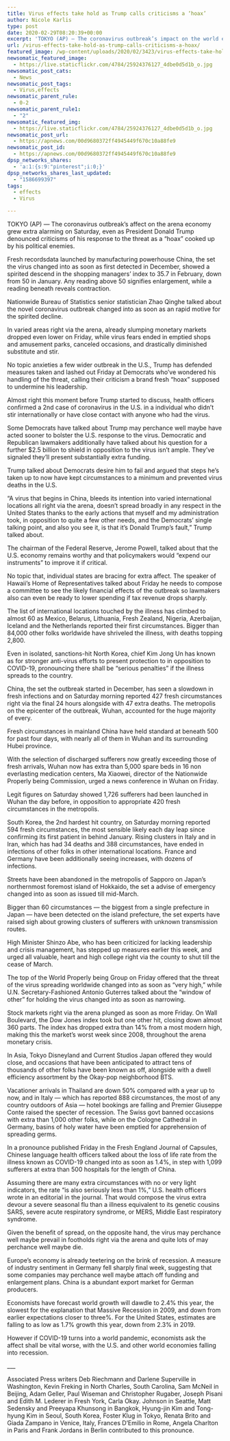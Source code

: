 ```yaml
---
title: Virus effects take hold as Trump calls criticisms a ‘hoax’
author: Nicole Karlis
type: post
date: 2020-02-29T08:20:39+00:00
excerpt: 'TOKYO (AP) — The coronavirus outbreak’s impact on the world economy grew more alarming on Saturday, even as President Donald Trump denounced criticisms of his response to the threat as a “hoax” cooked up by his political enemies. New data released by manufacturing powerhouse China, where the virus was first detected in December, showed a&hellip;'
url: /virus-effects-take-hold-as-trump-calls-criticisms-a-hoax/
featured_image: /wp-content/uploads/2020/02/3423/virus-effects-take-hold-as-trump-calls-criticisms-a-hoax.jpg
newsomatic_featured_image:
  - https://live.staticflickr.com/4784/25924376127_4dbe0d5d1b_o.jpg
newsomatic_post_cats:
  - News
newsomatic_post_tags:
  - Virus,effects
newsomatic_parent_rule:
  - 0-2
newsomatic_parent_rule1:
  - "2"
newsomatic_featured_img:
  - https://live.staticflickr.com/4784/25924376127_4dbe0d5d1b_o.jpg
newsomatic_post_url:
  - https://apnews.com/00d9680372ff4945449f670c10a88fe9
newsomatic_post_id:
  - https://apnews.com/00d9680372ff4945449f670c10a88fe9
dpsp_networks_shares:
  - 'a:1:{s:9:"pinterest";i:0;}'
dpsp_networks_shares_last_updated:
  - "1586699397"
tags:
  - effects
  - Virus

---
```

<div class="Article" data-key="article">
  <p class="Component-root-0-2-76 Component-p-0-2-68">
    TOKYO (AP) — The coronavirus outbreak’s affect on the arena economy grew extra alarming on Saturday, even as President Donald Trump denounced criticisms of his response to the threat as a “hoax” cooked up by his political enemies.
  </p>
  
  <p class="Component-root-0-2-76 Component-p-0-2-68">
    Fresh recordsdata launched by manufacturing powerhouse China, the set the virus changed into as soon as first detected in December, showed a spirited descend in the shopping managers’ index to 35.7 in February, down from 50 in January. Any reading above 50 signifies enlargement, while a reading beneath reveals contraction.
  </p>
  
  <p class="Component-root-0-2-76 Component-p-0-2-68">
    Nationwide Bureau of Statistics senior statistician Zhao Qinghe talked about the novel coronavirus outbreak changed into as soon as an rapid motive for the spirited decline.
  </p>
  
  <div data-key="ad-placeholder" id="div-gpt-ad-1470255291270-0" class="DFPSlot Component-dfp-0-2-72 Component-ad-0-2-39">
  </div>
  
  <p class="Component-root-0-2-76 Component-p-0-2-68">
    In varied areas right via the arena, already slumping monetary markets dropped even lower on Friday, while virus fears ended in emptied shops and amusement parks, canceled occasions, and drastically diminished substitute and stir.
  </p>
  
  <p class="Component-root-0-2-76 Component-p-0-2-68">
    No topic anxieties a few wider outbreak in the U.S., Trump has defended measures taken and lashed out Friday at Democrats who&#8217;ve wondered his handling of the threat, calling their criticism a brand fresh “hoax” supposed to undermine his leadership.
  </p>
  
  <p class="Component-root-0-2-76 Component-p-0-2-68">
    Almost right this moment before Trump started to discuss, health officers confirmed a 2nd case of coronavirus in the U.S. in a individual who didn’t stir internationally or have close contact with anyone who had the virus.
  </p>
  
  <p class="Component-root-0-2-76 Component-p-0-2-68">
    Some Democrats have talked about Trump may perchance well maybe have acted sooner to bolster the U.S. response to the virus. Democratic and Republican lawmakers additionally have talked about his question for a further $2.5 billion to shield in opposition to the virus isn’t ample. They’ve signaled they&#8217;ll present substantially extra funding.
  </p>
  
  <p class="Component-root-0-2-76 Component-p-0-2-68">
    Trump talked about Democrats desire him to fail and argued that steps he’s taken up to now have kept circumstances to a minimum and prevented virus deaths in the U.S.
  </p>
  
  <p class="Component-root-0-2-76 Component-p-0-2-68">
    “A virus that begins in China, bleeds its intention into varied international locations all right via the arena, doesn’t spread broadly in any respect in the United States thanks to the early actions that myself and my administration took, in opposition to quite a few other needs, and the Democrats’ single talking point, and also you see it, is that it’s Donald Trump’s fault,” Trump talked about.
  </p>
  
  <p class="Component-root-0-2-76 Component-p-0-2-68">
    The chairman of the Federal Reserve, Jerome Powell, talked about that the U.S. economy remains worthy and that policymakers would “expend our instruments” to improve it if critical.
  </p>
  
  <p class="Component-root-0-2-76 Component-p-0-2-68">
    No topic that, individual states are bracing for extra affect. The speaker of Hawaii’s Home of Representatives talked about Friday he needs to compose a committee to see the likely financial effects of the outbreak so lawmakers also can even be ready to lower spending if tax revenue drops sharply.
  </p>
  
  <div data-key="ad-placeholder" id="div-gpt-ad-1470255291270-1" class="DFPSlot Component-dfp-0-2-72 Component-ad-0-2-39">
  </div>
  
  <p class="Component-root-0-2-76 Component-p-0-2-68">
    The list of international locations touched by the illness has climbed to almost 60 as Mexico, Belarus, Lithuania, Fresh Zealand, Nigeria, Azerbaijan, Iceland and the Netherlands reported their first circumstances. Bigger than 84,000 other folks worldwide have shriveled the illness, with deaths topping 2,800.
  </p>
  
  <p class="Component-root-0-2-76 Component-p-0-2-68">
    Even in isolated, sanctions-hit North Korea, chief Kim Jong Un has known as for stronger anti-virus efforts to present protection to in opposition to COVID-19, pronouncing there shall be “serious penalties” if the illness spreads to the country.
  </p>
  
  <p class="Component-root-0-2-76 Component-p-0-2-68">
    China, the set the outbreak started in December, has seen a slowdown in fresh infections and on Saturday morning reported 427 fresh circumstances right via the final 24 hours alongside with 47 extra deaths. The metropolis on the epicenter of the outbreak, Wuhan, accounted for the huge majority of every.
  </p>
  
  <p class="Component-root-0-2-76 Component-p-0-2-68">
    Fresh circumstances in mainland China have held standard at beneath 500 for past four days, with nearly all of them in Wuhan and its surrounding Hubei province.
  </p>
  
  <p class="Component-root-0-2-76 Component-p-0-2-68">
    With the selection of discharged sufferers now greatly exceeding those of fresh arrivals, Wuhan now has extra than 5,000 spare beds in 16 non everlasting medication centers, Ma Xiaowei, director of the Nationwide Properly being Commission, urged a news conference in Wuhan on Friday.
  </p>
  
  <p class="Component-root-0-2-76 Component-p-0-2-68">
    Legit figures on Saturday showed 1,726 sufferers had been launched in Wuhan the day before, in opposition to appropriate 420 fresh circumstances in the metropolis.
  </p>
  
  <p class="Component-root-0-2-76 Component-p-0-2-68">
    South Korea, the 2nd hardest hit country, on Saturday morning reported 594 fresh circumstances, the most sensible likely each day leap since confirming its first patient in behind January. Rising clusters in Italy and in Iran, which has had 34 deaths and 388 circumstances, have ended in infections of other folks in other international locations. France and Germany have been additionally seeing increases, with dozens of infections.
  </p>
  
  <p class="Component-root-0-2-76 Component-p-0-2-68">
    Streets have been abandoned in the metropolis of Sapporo on Japan’s northernmost foremost island of Hokkaido, the set a advise of emergency changed into as soon as issued till mid-March.
  </p>
  
  <p class="Component-root-0-2-76 Component-p-0-2-68">
    Bigger than 60 circumstances — the biggest from a single prefecture in Japan — have been detected on the island prefecture, the set experts have raised sigh about growing clusters of sufferers with unknown transmission routes.
  </p>
  
  <p class="Component-root-0-2-76 Component-p-0-2-68">
    High Minister Shinzo Abe, who has been criticized for lacking leadership and crisis management, has stepped up measures earlier this week, and urged all valuable, heart and high college right via the county to shut till the cease of March.
  </p>
  
  <p class="Component-root-0-2-76 Component-p-0-2-68">
    The top of the World Properly being Group on Friday offered that the threat of the virus spreading worldwide changed into as soon as “very high,” while U.N. Secretary-Fashioned Antonio Guterres talked about the “window of other” for holding the virus changed into as soon as narrowing.
  </p>
  
  <p class="Component-root-0-2-76 Component-p-0-2-68">
    Stock markets right via the arena plunged as soon as more Friday. On Wall Boulevard, the Dow Jones index took but one other hit, closing down almost 360 parts. The index has dropped extra than 14% from a most modern high, making this the market’s worst week since 2008, throughout the arena monetary crisis.
  </p>
  
  <p class="Component-root-0-2-76 Component-p-0-2-68">
    In Asia, Tokyo Disneyland and Current Studios Japan offered they would close, and occasions that have been anticipated to attract tens of thousands of other folks have been known as off, alongside with a dwell efficiency assortment by the Okay-pop neighborhood BTS.
  </p>
  
  <p class="Component-root-0-2-76 Component-p-0-2-68">
    Vacationer arrivals in Thailand are down 50% compared with a year up to now, and in Italy — which has reported 888 circumstances, the most of any country outdoors of Asia — hotel bookings are falling and Premier Giuseppe Conte raised the specter of recession. The Swiss govt banned occasions with extra than 1,000 other folks, while on the Cologne Cathedral in Germany, basins of holy water have been emptied for apprehension of spreading germs.
  </p>
  
  <p class="Component-root-0-2-76 Component-p-0-2-68">
    In a pronounce published Friday in the Fresh England Journal of Capsules, Chinese language health officers talked about the loss of life rate from the illness known as COVID-19 changed into as soon as 1.4%, in step with 1,099 sufferers at extra than 500 hospitals for the length of China.
  </p>
  
  <p class="Component-root-0-2-76 Component-p-0-2-68">
    Assuming there are many extra circumstances with no or very light indicators, the rate “is also seriously less than 1%,” U.S. health officers wrote in an editorial in the journal. That would compose the virus extra devour a severe seasonal flu than a illness equivalent to its genetic cousins SARS, severe acute respiratory syndrome, or MERS, Middle East respiratory syndrome.
  </p>
  
  <p class="Component-root-0-2-76 Component-p-0-2-68">
    Given the benefit of spread, on the opposite hand, the virus may perchance well maybe prevail in footholds right via the arena and quite lots of may perchance well maybe die.
  </p>
  
  <p class="Component-root-0-2-76 Component-p-0-2-68">
    Europe’s economy is already teetering on the brink of recession. A measure of industry sentiment in Germany fell sharply final week, suggesting that some companies may perchance well maybe attach off funding and enlargement plans. China is a abundant export market for German producers.
  </p>
  
  <p class="Component-root-0-2-76 Component-p-0-2-68">
    Economists have forecast world growth will dawdle to 2.4% this year, the slowest for the explanation that Massive Recession in 2009, and down from earlier expectations closer to three%. For the United States, estimates are falling to as low as 1.7% growth this year, down from 2.3% in 2019.
  </p>
  
  <p class="Component-root-0-2-76 Component-p-0-2-68">
    However if COVID-19 turns into a world pandemic, economists ask the affect shall be vital worse, with the U.S. and other world economies falling into recession.
  </p>
  
  <p class="Component-root-0-2-76 Component-p-0-2-68">
    ___
  </p>
  
  <p class="Component-root-0-2-76 Component-p-0-2-68">
    Associated Press writers Deb Riechmann and Darlene Superville in Washington, Kevin Freking in North Charles, South Carolina, Sam McNeil in Beijing, Adam Geller, Paul Wiseman and Christopher Rugaber, Joseph Pisani and Edith M. Lederer in Fresh York, Carla Okay. Johnson in Seattle, Matt Sedensky and Preeyapa Khunsong in Bangkok, Hyung-jin Kim and Tong-hyung Kim in Seoul, South Korea, Foster Klug in Tokyo, Renata Brito and Giada Zampano in Venice, Italy, Frances D’Emilio in Rome, Angela Charlton in Paris and Frank Jordans in Berlin contributed to this pronounce.
  </p>
</div>